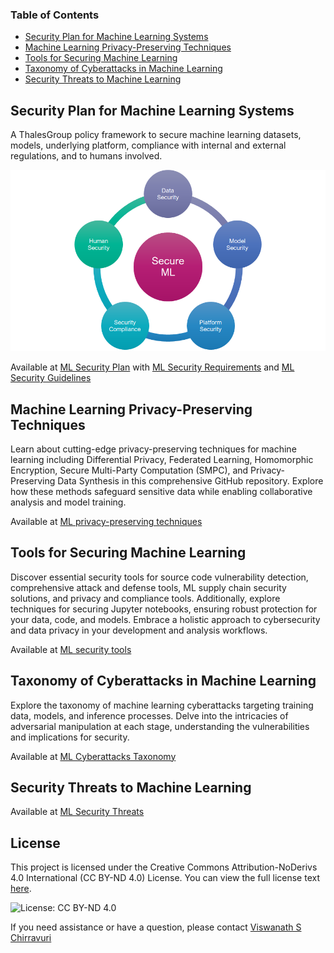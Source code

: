 ### Table of Contents

- [Security Plan for Machine Learning Systems](security-plan/ml-secplan.md)
- [Machine Learning Privacy-Preserving Techniques](privacy/ml-privacy-techniques.md)
- [Tools for Securing Machine Learning](tools/ml-security-tools.md)
- [Taxonomy of Cyberattacks in Machine Learning](ml-attacks/ml-taxonomy-cyberattacks.md)
- [Security Threats to Machine Learning](ml-threats/ml-threats.md)

## Security Plan for Machine Learning Systems

A ThalesGroup policy framework to secure machine learning datasets, models, underlying platform, compliance with internal and external regulations, and to humans involved.

**![image](images/ml.png)**

Available at [ML Security Plan](security-plan/ml-secplan.md) with [ML Security Requirements](security-plan/ml-secplan-detailed.md) and [ML Security Guidelines](security-plan/guidelines/ml-secplan-guidelines.md)

## Machine Learning Privacy-Preserving Techniques
Learn about cutting-edge privacy-preserving techniques for machine learning including Differential Privacy, Federated Learning, Homomorphic Encryption, Secure Multi-Party Computation (SMPC), and Privacy-Preserving Data Synthesis in this comprehensive GitHub repository. Explore how these methods safeguard sensitive data while enabling collaborative analysis and model training.

Available at [ML privacy-preserving techniques](privacy/ml-privacy-techniques.md)

## Tools for Securing Machine Learning

Discover essential security tools for source code vulnerability detection, comprehensive attack and defense tools, ML supply chain security solutions, and privacy and compliance tools. Additionally, explore techniques for securing Jupyter notebooks, ensuring robust protection for your data, code, and models. Embrace a holistic approach to cybersecurity and data privacy in your development and analysis workflows.

Available at [ML security tools](tools/ml-security-tools.md)

## Taxonomy of Cyberattacks in Machine Learning

Explore the taxonomy of machine learning cyberattacks targeting training data, models, and inference processes. Delve into the intricacies of adversarial manipulation at each stage, understanding the vulnerabilities and implications for security.

Available at [ML Cyberattacks Taxonomy](ml-attacks/ml-taxonomy-cyberattacks.md)

## Security Threats to Machine Learning

Available at [ML Security Threats](ml-threats/ml-threats.md)

## License

This project is licensed under the Creative Commons Attribution-NoDerivs 4.0 International (CC BY-ND 4.0) License. 
You can view the full license text [here](https://creativecommons.org/licenses/by-nd/4.0/legalcode).

![License: CC BY-ND 4.0](https://img.shields.io/badge/License-CC_BY--ND_4.0-lightgrey.svg)

If you need assistance or have a question, please contact [Viswanath S Chirravuri](https://www.linkedin.com/in/chviswanath/)